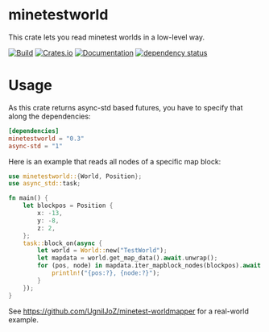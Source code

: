 # minetestworld

This crate lets you read minetest worlds in a low-level way.

[![Build](https://github.com/UgnilJoZ/rust-minetestworld/actions/workflows/rust.yaml/badge.svg)](https://github.com/UgnilJoZ/rust-minetestworld/actions/workflows/rust.yaml)
[![Crates.io](https://img.shields.io/crates/v/minetestworld.svg)](https://crates.io/crates/minetestworld)
[![Documentation](https://docs.rs/minetestworld/badge.svg)](https://docs.rs/minetestworld/latest/minetestworld/)
[![dependency status](https://deps.rs/crate/minetestworld/0.3.1/status.svg)](https://deps.rs/crate/minetestworld/0.3.1)

# Usage
As this crate returns async-std based futures, you have to specify that along the dependencies:
```toml
[dependencies]
minetestworld = "0.3"
async-std = "1"
```

Here is an example that reads all nodes of a specific map block:
```rs
use minetestworld::{World, Position};
use async_std::task;

fn main() {
    let blockpos = Position {
        x: -13,
        y: -8,
        z: 2,
    };
    task::block_on(async {
        let world = World::new("TestWorld");
        let mapdata = world.get_map_data().await.unwrap();
        for (pos, node) in mapdata.iter_mapblock_nodes(blockpos).await.unwrap() {
            println!("{pos:?}, {node:?}");
        }
    });
}
```

See <https://github.com/UgnilJoZ/minetest-worldmapper> for a real-world example.
